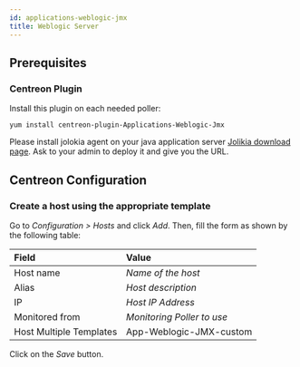 ```yaml
---
id: applications-weblogic-jmx
title: Weblogic Server
---
```


## Prerequisites

### Centreon Plugin

Install this plugin on each needed poller:

``` shell
yum install centreon-plugin-Applications-Weblogic-Jmx
```

Please install jolokia agent on your java application server [Jolikia download
page](https://jolokia.org/download.html). Ask to your admin to deploy it and
give you the URL.

## Centreon Configuration

### Create a host using the appropriate template

Go to *Configuration \> Hosts* and click *Add*. Then, fill the form as shown by
the following table:

| Field                                | Value                      |
| :----------------------------------- | :------------------------- |
| Host name                            | *Name of the host*         |
| Alias                                | *Host description*         |
| IP                                   | *Host IP Address*          |
| Monitored from                       | *Monitoring Poller to use* |
| Host Multiple Templates              | App-Weblogic-JMX-custom    |

Click on the *Save* button.
